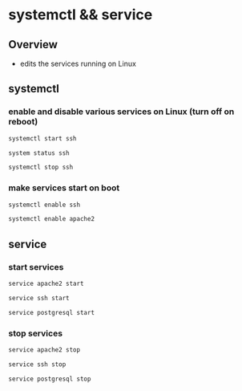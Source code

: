 # systemctl && service

## Overview

* edits the services running on Linux

## systemctl

### **enable and disable various services on Linux (turn off on reboot)**

```bash
systemctl start ssh
```

```bash
system status ssh
```

```bash
systemctl stop ssh
```

### **make services start on boot**

```bash
systemctl enable ssh
```

```bash
systemctl enable apache2
```

## service

### **start services**

```bash
service apache2 start
```

```bash
service ssh start
```

```bash
service postgresql start
```

### **stop services**

```bash
service apache2 stop
```

```bash
service ssh stop
```

```bash
service postgresql stop
```
